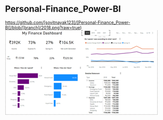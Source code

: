 # Personal-Finance_Power-BI
https://github.com/[sovitnayak123]/[Personal-Finance_Power-BI]/blob/[branch]/2018.png?raw=true)
![](2018.png)
